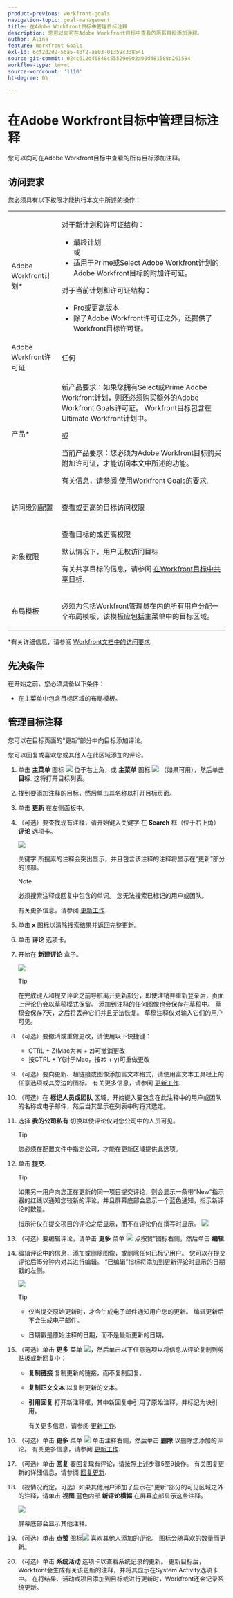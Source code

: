 ```yaml
---
product-previous: workfront-goals
navigation-topic: goal-management
title: 在Adobe Workfront目标中管理目标注释
description: 您可以向可在Adobe Workfront目标中查看的所有目标添加注释。
author: Alina
feature: Workfront Goals
exl-id: 6cf2d2d2-5ba5-40f2-a803-01359c338541
source-git-commit: 024c612d46848c55529e902a00d481588d261584
workflow-type: tm+mt
source-wordcount: '1110'
ht-degree: 0%

---
```


# 在Adobe Workfront目标中管理目标注释

<!--Audited: 01/2024-->

<!--consider retiring this article when goals and all objects are in parity and we remove the legacy commenting from the system. From then on, there is just ONE way to comment and that will be documented in the Update Work article-->

<!--take "legacy" and "new commenting" references out when we remove the legacy - April 2024???-->

<!--<span class="preview">The highlighted information on this page refers to functionality not yet generally available. It is available only in the Preview environment for all customers. </span>

<span class="preview">For information about the current release schedule, see [First Quarter 2024 release overview](../../product-announcements/product-releases/24-q1-release-activity/24-q1-release-overview.md).</span>-->

<!--
After the monthly releases to Production, the same features are also available in the Production environment for customers who enabled fast releases. </span>  
<span class="preview">For information about fast releases, see [Enable or disable fast releases for your organization](../../administration-and-setup/set-up-workfront/configure-system-defaults/enable-fast-release-process.md)</span>  
-->

您可以向可在Adobe Workfront目标中查看的所有目标添加注释。

## 访问要求

您必须具有以下权限才能执行本文中所述的操作：

<table style="table-layout:auto">
<col>
</col>
<col>
</col>
<tbody>
 <tr> 
   <td role="rowheader">Adobe Workfront计划*</td> 
   <td> 
   <p>对于新计划和许可证结构：
  <ul><li>最终计划 </li>
  或
  <li>适用于Prime或Select Adobe Workfront计划的Adobe Workfront目标的附加许可证。 </li></ul> </p>
<p>对于当前计划和许可证结构： 
<ul><li> Pro或更高版本 </li>
  <li>除了Adobe Workfront许可证之外，还提供了Workfront目标许可证。</li></ul></p>
   </td> 
  </tr>
 <tr>
 <td role="rowheader">Adobe Workfront许可证</td>
 <td>
 <p>任何</td>
 </tr>
 <tr>
 <td role="rowheader">产品*</td>
 <td>
 <p> 新产品要求：如果您拥有Select或Prime Adobe Workfront计划，则还必须购买额外的Adobe Workfront Goals许可证。 Workfront目标包含在Ultimate Workfront计划中。</p>
 或
 <p>当前产品要求：您必须为Adobe Workfront目标购买附加许可证，才能访问本文中所述的功能。 </p> <p>有关信息，请参阅 <a href="../../workfront-goals/goal-management/access-needed-for-wf-goals.md" class="MCXref xref">使用Workfront Goals的要求</a>. </p> </td>
 </tr>
 <tr>
 <td role="rowheader">访问级别配置</td>
 <td> <p>查看或更高的目标访问权限</p> </td>
 </tr>
 <tr data-mc-conditions="">
 <td role="rowheader">对象权限</td>
 <td>
  <div>
  <p>查看目标的或更高权限</p>
  <p>默认情况下，用户无权访问目标 </p>
 <p>有关共享目标的信息，请参阅 <a href="../../workfront-goals/workfront-goals-settings/share-a-goal.md" class="MCXref xref">在Workfront目标中共享目标</a>. </p>
  </div> </td>
 </tr>
 <tr>
   <td role="rowheader"><p>布局模板</p></td>
   <td> <p>必须为包括Workfront管理员在内的所有用户分配一个布局模板，该模板应包括主菜单中的目标区域。 </p>  
</td>
  </tr>
</tbody>
</table>

*有关详细信息，请参阅 [Workfront文档中的访问要求](/help/quicksilver/administration-and-setup/add-users/access-levels-and-object-permissions/access-level-requirements-in-documentation.md).

## 先决条件

在开始之前，您必须具备以下条件：

* 在主菜单中包含目标区域的布局模板。

## 管理目标注释

您可以在目标页面的“更新”部分中向目标添加评论。

您可以回复或喜欢您或其他人在此区域添加的评论。

1. 单击 **主菜单** 图标 ![](assets/main-menu-icon.png) 位于右上角，或 **主菜单** 图标 ![](assets/lines-main-menu.png) （如果可用），然后单击 **目标**.
这将打开目标列表。
1. 找到要添加注释的目标，然后单击其名称以打开目标页面。
1. 单击  **更新** 在左侧面板中。
1. （可选）要查找现有注释，请开始键入关键字 <!--or a user's name--> 在 **Search** 框（位于右上角） **评论** 选项卡。

   ![](assets/search-field-in-updates-tab-goals.png)

   关键字 <!--or user--> 所搜索的注释会突出显示，并且包含该注释的注释将显示在“更新”部分的顶部。

   <!--change the NOTE below when functionality changes-->

   >[!NOTE]
   >
   >必须搜索注释或回复中包含的单词。 您无法搜索已标记的用户或团队。

   有关更多信息，请参阅 [更新工作](../../workfront-basics/updating-work-items-and-viewing-updates/update-work.md).

1. 单击 **x** 图标以清除搜索结果并返回完整更新。
1. 单击 **评论** 选项卡。
1. 开始在 **新建评论** 盒子。

   ![](assets/comment-box-empty-unshimmed.png)

   >[!TIP]
   >
   >在完成键入和提交评论之前导航离开更新部分，即使注销并重新登录后，页面上评论仍会以草稿模式保留。 添加到注释的任何图像也会保存在草稿中。 草稿会保存7天，之后将丢弃它们并且无法恢复。 草稿注释仅对输入它们的用户可见。

1. （可选）要撤消或重做更改，请使用以下快捷键：
   * CTRL + Z(Mac为⌘ + z)可撤消更改
   * 按CTRL + Y(对于Mac，按⌘ + y)可重做更改
1. （可选）要向更新、超链接或图像添加富文本格式，请使用富文本工具栏上的任意选项或其旁边的图标。 有关更多信息，请参阅 [更新工作](../../workfront-basics/updating-work-items-and-viewing-updates/update-work.md).
1. （可选）在 **标记人员或团队** 区域，开始键入要包含在此注释中的用户或团队的名称或电子邮件，然后当其显示在列表中时将其选定。
1. 选择 **我的公司私有** 切换以使评论仅对您公司中的人员可见。

   >[!TIP]
   >
   >您必须在配置文件中指定公司，才能在更新区域提供此选项。

1. 单击 **提交**.

   >[!TIP]
   >
   >如果另一用户向您正在更新的同一项目提交评论，则会显示一条带“New”指示器的红线以通知您较新的评论，并且屏幕底部会显示一个蓝色通知，指示新评论的数量。
   >
   >指示符仅在提交项目的评论之后显示，而不在评论仍在撰写时显示。
   >![](assets/real-time-new-red-indicator-unified-commenting-copy.png)

1. （可选）要编辑评论，请单击 **更多** 菜单 ![](assets/more-icon.png) 点按赞”图标右侧，然后单击 **编辑**.
1. 编辑评论中的信息，添加或删除图像，或删除任何已标记用户。
您可以在提交评论后15分钟内对其进行编辑。 “已编辑”指标将添加到更新评论时显示的日期戳的左侧。

   ![](assets/edited-tag-on-comment-unified-commenting.png)

   >[!TIP]
   >
   > * 仅当提交原始更新时，才会生成电子邮件通知用户您的更新。 编辑更新后不会生成电子邮件。
   >
   > * 日期戳是原始注释的日期，而不是最新更新的日期。

1. （可选）单击 **更多** 菜单 ![](assets/more-icon.png)，然后单击以下任意选项以将信息从评论复制到剪贴板或新回复中：

   * **复制链接** 复制更新的链接，而不复制回复。
   * **复制正文文本** 以复制更新的文本。
   * **引用回复** 打开新注释框，其中新回复中引用了原始注释，并标记为块引用。

     有关更多信息，请参阅 [更新工作](../../workfront-basics/updating-work-items-and-viewing-updates/update-work.md).

1. （可选）单击 **更多** 菜单 ![](assets/more-icon.png) 单击注释右侧，然后单击 **删除** 以删除您添加的评论。 有关更多信息，请参阅 [更新工作](../../workfront-basics/updating-work-items-and-viewing-updates/update-work.md).
1. （可选）单击 **回复** 要回复现有评论，请按照上述步骤5至9操作。 有关回复更新的详细信息，请参阅 [回复更新](../../workfront-basics/updating-work-items-and-viewing-updates/reply-to-updates.md). <!--insure this stays accurate-->
1. （视情况而定，可选）如果其他用户添加了显示在“更新”部分的可见区域之外的注释，请单击 **视图** 蓝色内部 **新评论横幅** 在屏幕底部显示这些注释。

   ![](assets/blue-new-comments-banner-with-view-button.png)

   屏幕底部会显示其他注释。
1. （可选）单击 **点赞** 图标![](assets/like-icon.png) 喜欢其他人添加的评论。 图标会随喜欢的数量而更新。

1. （可选）单击 **系统活动** 选项卡以查看系统记录的更新。 更新目标后，Workfront会生成有关该更新的注释，并将其显示在System Activity选项卡中。 在将结果、活动或项目添加到目标或进行更新时，Workfront还会记录系统更新。 <!--ensure the casing on the tab has not changed-->


